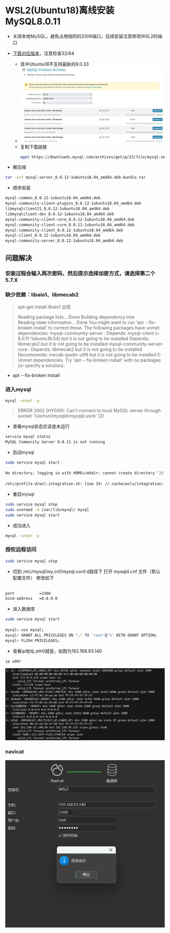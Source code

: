 # WSL2(Ubuntu18)离线安装MySQL8.0.11
- 关闭本地MySQL，避免占用相同的3306端口，后续安装注意修改WSL2的端口

- [下载对应版本](https://downloads.mysql.com/archives/community/)，注意检查32/64
  - 其中Ubuntu18不支持最新的8.0.33
  - ![](./imgs/download.png)
  - 复制下载链接
    ``` bash
    wget https://downloads.mysql.com/archives/get/p/23/file/mysql-server_8.0.12-1ubuntu18.04_amd64.deb-bundle.tar
    ```
- 解压缩
``` bash
tar -xvf mysql-server_8.0.12-1ubuntu18.04_amd64.deb-bundle.tar
```
- 顺序安装
``` bash
mysql-common_8.0.12-1ubuntu18.04_amd64.deb
mysql-community-client-plugins_8.0.12-1ubuntu18.04_amd64.deb
libmysqlclient21_8.0.12-1ubuntu18.04_amd64.deb
libmysqlclient-dev_8.0.12-1ubuntu18.04_amd64.deb
mysql-community-client-core_8.0.12-1ubuntu18.04_amd64.deb
mysql-community-client-core_8.0.12-1ubuntu18.04_amd64.deb
mysql-community-client_8.0.12-1ubuntu18.04_amd64.deb
mysql-client_8.0.12-1ubuntu18.04_amd64.deb
mysql-community-server_8.0.12-1ubuntu18.04_amd64.deb

```


## 问题解决

### 安装过程会输入两次密码，然后提示选择加密方式，请选择第二个5.7.X

### 缺少依赖：libaio1、libmecab2
> apt-get install libaio1 出现
> 
> Reading package lists... Done
Building dependency tree       
Reading state information... Done
You might want to run 'apt --fix-broken install' to correct these.
The following packages have unmet dependencies:
 mysql-community-server : Depends: mysql-client (= 8.0.11-1ubuntu18.04) but it is not going to be installed
                          Depends: libmecab2 but it is not going to be installed
 mysql-community-server-core : Depends: libmecab2 but it is not going to be installed
                               Recommends: mecab-ipadic-utf8 but it is not going to be installed
E: Unmet dependencies. Try 'apt --fix-broken install' with no packages (or specify a solution).
- apt --fix-broken install



### 进入mysql
``` bash
mysql -uroot -p
```
> ERROR 2002 (HY000): Can't connect to local MySQL server through socket '/var/run/mysqld/mysqld.sock' (2)

- 查看mysql状态应该是未运行
``` bash
service mysql status
MySQL Community Server 8.0.11 is not running
```
- 启动mysql

``` bash
sudo service mysql start

No directory, logging in with HOME=/mkdir: cannot create directory ‘//.cache’: Permission denied

/etc/profile.d/wsl-integration.sh: line 19: //.cache/wslu/integration: No such file or directory

```
- 重启mysql

``` bash
sudo service mysql stop
sudo usermod -d /var/lib/mysql/ mysql
sudo service mysql start
```
- 成功进入

``` bash
mysql -uroot -p 
```


### 授权远程访问

``` bash
sudo service mysql stop
```

* 切到 /etc/mysql/my.cnf/mysql.conf.d路径下 打开 mysqld.cnf 文件（默认配置文件）
修改如下

``` bash

port           =3308
bind-address   =0.0.0.0
```

* 进入数据库

``` bash
sudo service mysql start

mysql> use mysql;
mysql> GRANT ALL PRIVILEGES ON *.* TO 'root'@'%' WITH GRANT OPTION;
mysql> FLUSH PRIVILEGES;
```
* 查看ip地址,eth0就是，如图为192.168.93.140

``` bash
ip addr
```

![](imgs/ip-addr.png)

### navicat
![](imgs/connected.png)